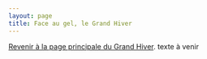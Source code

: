 ```yaml
---
layout: page
title: Face au gel, le Grand Hiver
---
```


<a href="/grand-hiver">Revenir à la page principale du Grand Hiver</a>.
texte à venir